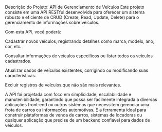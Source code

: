 Descrição do Projeto: API de Gerenciamento de Veículos
Este projeto consiste em uma API RESTful desenvolvida para oferecer um sistema robusto e eficiente de CRUD (Create, Read, Update, Delete) para o gerenciamento de informações sobre veículos.

Com esta API, você poderá:

Cadastrar novos veículos, registrando detalhes como marca, modelo, ano, cor, etc.

Consultar informações de veículos específicos ou listar todos os veículos cadastrados.

Atualizar dados de veículos existentes, corrigindo ou modificando suas características.

Excluir registros de veículos que não são mais relevantes.

A API foi projetada com foco em simplicidade, escalabilidade e manutenibilidade, garantindo que possa ser facilmente integrada a diversas aplicações front-end ou outros sistemas que necessitem gerenciar uma frota de carros ou informações automotivas. É a ferramenta ideal para construir plataformas de venda de carros, sistemas de locadoras ou qualquer aplicação que precise de um backend confiável para dados de veículos.
